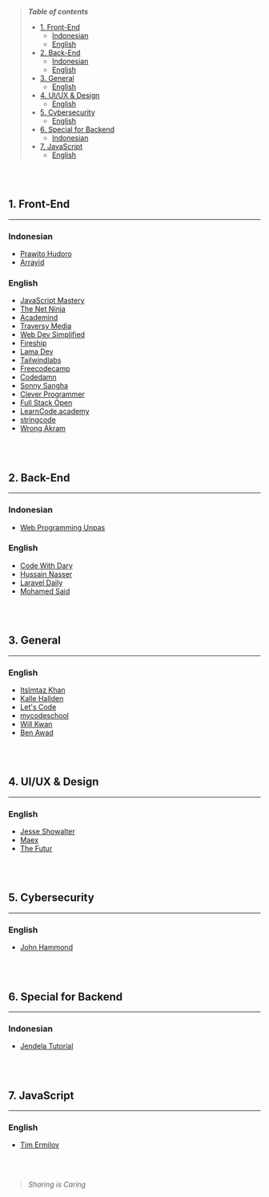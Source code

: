 > ___Table of contents___
> - [1. Front-End](#1-front-end)
>   - [Indonesian](#indonesian)
>   - [English](#english)
> - [2. Back-End](#2-back-end)
>   - [Indonesian](#indonesian)
>   - [English](#english)
> - [3. General](#3-general)
>   - [English](#english)
> - [4. UI/UX & Design](#4-uiux--design)
>   - [English](#english)
> - [5. Cybersecurity](#5-cybersecurity)
>   - [English](#english)
> - [6. Special for Backend](#6-special-for-backend)
>   - [Indonesian](#indonesian)
> - [7. JavaScript](#7-javascript)
>   - [English](#english)


</br></br>

## 1. Front-End
---
### Indonesian

- [Prawito Hudoro](https://www.youtube.com/c/prawitohudoro)
- [Arrayid](https://www.youtube.com/c/ArrayID)

### English

- [JavaScript Mastery](https://www.youtube.com/c/JavaScriptMastery)
- [The Net Ninja](https://www.youtube.com/c/TheNetNinja)
- [Academind](https://www.youtube.com/c/Academind)
- [Traversy Media](https://www.youtube.com/c/TraversyMedia)
- [Web Dev Simplified](https://www.youtube.com/c/WebDevSimplified)
- [Fireship](https://www.youtube.com/c/Fireship)
- [Lama Dev](https://www.youtube.com/c/LamaDev)
- [Tailwindlabs](https://www.youtube.com/c/TailwindLabs)
- [Freecodecamp](https://www.youtube.com/c/Freecodecamp)
- [Codedamn](https://www.youtube.com/c/codedamn)
- [Sonny Sangha](https://www.youtube.com/c/SonnySangha)
- [Clever Programmer](https://www.youtube.com/c/CleverProgrammer)
- [Full Stack Open](https://fullstackopen.com/en/about/)
- [LearnCode.academy](https://www.youtube.com/c/learncodeacademy/videos)
- [stringcode](https://www.youtube.com/channel/UCNmpNtsM9YR7gObBFHSkIRA)
- [Wrong Akram](https://www.youtube.com/c/WrongAkram)


</br></br>

## 2. Back-End
---

### Indonesian

- [Web Programming Unpas](https://www.youtube.com/c/WebProgrammingUNPAS)

### English

- [Code With Dary](https://www.youtube.com/channel/UCkzGZ6ECGCBh0WK9bVUprtw)
- [Hussain Nasser](https://www.youtube.com/c/HusseinNasser-software-engineering)
- [Laravel Daily](https://www.youtube.com/c/LaravelDaily)
- [Mohamed Said](https://www.youtube.com/c/themsaid)


</br></br>

## 3. General
---

### English
- [ItsImtaz Khan](https://www.youtube.com/c/ItsImtazKhan)
- [Kalle Hallden ](https://www.youtube.com/c/KalleHallden)
- [Let's Code](https://www.youtube.com/c/LetsCodeFrontEnd)
- [mycodeschool](https://www.youtube.com/user/mycodeschool)
- [Will Kwan](https://www.youtube.com/c/WillKwan)
- [Ben Awad](https://www.youtube.com/user/99baddawg)


</br></br>

## 4. UI/UX & Design
---

### English
- [Jesse Showalter](https://www.youtube.com/c/JesseShowalter)
- [Maex](https://www.youtube.com/c/SketchappTV)
- [The Futur](https://www.youtube.com/c/thefuturishere)


</br></br>

## 5. Cybersecurity
---

### English
- [John Hammond](https://www.youtube.com/c/JohnHammond010)


</br></br>

## 6. Special for Backend
---

### Indonesian
- [Jendela Tutorial](https://www.youtube.com/channel/UC5xEyhUr_yvqjooKIo38SJA)


</br></br>

## 7. JavaScript
---

### English
- [Tim Ermilov](https://www.youtube.com/c/TimErmilov)


</br></br>
> _Sharing is Caring_

